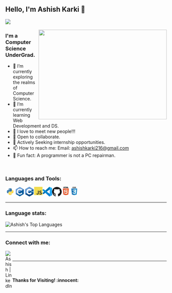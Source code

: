 ##  Hello, I'm Ashish Karki 👋

[<img src="https://komarev.com/ghpvc/?username=Ashishkarki21&label=Profile+Views&color=4287f5&style=flat" />](https://github.com/Ashishkarki21)

<img align="right" width="400" height="280" src="https://github.com/abhisheknaiidu/abhisheknaiidu/blob/master/code.gif"></img>

### I'm a Computer Science UnderGrad.

- 🔭 I’m currently exploring the realms of Computer Science.
- 🌱 I’m currently learning Web Development and DS.
- 🤝 I love to meet new people!!!
- 👯 Open to collaborate.
- 💼 Actively Seeking internship opportunities.
- 📫 How to reach me: Email: ashishkarki216@gmail.com
- 💬 Fun fact: A programmer is not a PC repairman.

<br/>


### Languages and Tools:

<img align="left" alt="python" width="30px" src="https://raw.githubusercontent.com/github/explore/80688e429a7d4ef2fca1e82350fe8e3517d3494d/topics/python/python.png" />

<img align="left" alt="C" width="30px" height="30px" src="https://github.com/devicons/devicon/blob/master/icons/c/c-original.svg"> 

<img align="left" alt="C++" width="30px" height="30px" src="https://github.com/devicons/devicon/blob/master/icons/cplusplus/cplusplus-original.svg">

<img align="left" alt="JavaScript" width="26px" src="https://raw.githubusercontent.com/github/explore/80688e429a7d4ef2fca1e82350fe8e3517d3494d/topics/javascript/javascript.png"/>

<img align="left" alt="Visual Studio Code" width="30px" src="https://raw.githubusercontent.com/github/explore/80688e429a7d4ef2fca1e82350fe8e3517d3494d/topics/visual-studio-code/visual-studio-code.png" />

<img align="left" alt="GitHub" width="30px" src="https://raw.githubusercontent.com/github/explore/78df643247d429f6cc873026c0622819ad797942/topics/github/github.png" />

<img align="left" alt="HTML5" width="26px" src="https://raw.githubusercontent.com/github/explore/80688e429a7d4ef2fca1e82350fe8e3517d3494d/topics/html/html.png"/>

<img align="left" alt="CSS3" width="26px" src="https://raw.githubusercontent.com/github/explore/80688e429a7d4ef2fca1e82350fe8e3517d3494d/topics/css/css.png" />


<br/>
<br/>



---
### Language stats:

<img alt="Ashish's Top Languages" src="https://github-readme-stats.vercel.app/api/top-langs/?username=Ashishkarki21&layout=compact&theme=tokyonight" />

---

### Connect with me:


[<img align="left" alt="Ashish | LinkedIn" width="22px" src="https://cdn.jsdelivr.net/npm/simple-icons@v3/icons/linkedin.svg" />][linkedin]

<br/>

---
<br/>
<h4 align="left"> Thanks for Visiting! :innocent:</h4> </p>


[linkedin]: https://www.linkedin.com/in/ashish-karki-58a17a211/
